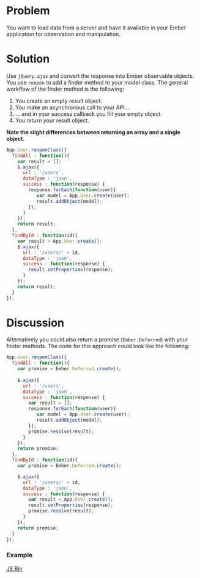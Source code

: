 # Problem
You want to load data from a server and have it available in your Ember application for observation and manipulation.

# Solution
Use `jQuery.ajax` and convert the response into Ember observable objects. You use `reopen` to add a finder method to your model class. The general workflow of the finder method is the following:

1. You create an empty result object.
2. You make an asynchronous call to your API...
3. ... and in your success callback you fill your empty object.
4. You return your result object.

**Note the slight differences between returning an array and a single object.**

```javascript
App.User.reopenClass({
  findAll : function(){
    var result = [];
    $.ajax({
      url : '/users',
      dataType : 'json',
      success : function(response) {
        response.forEach(function(user){
           var model = App.User.create(user);
           result.addObject(model);
        });
      }
    });
    return result;
  },
  findById : function(id){
    var result = App.User.create();
    $.ajax({
      url : '/users/' + id,
      dataType : 'json',
      success : function(response) {
        result.setProperties(response);
      }
    });
    return result;
  }
});
```


# Discussion
Alternatively you could also return a promise (`Ember.Deferred`) with your finder methods. The code for this approach could look like the following:

```javascript
App.User.reopenClass({
  findAll : function(){
  	var promise = Ember.Deferred.create();
    
    $.ajax({
      url : '/users',
      dataType : 'json',
      success : function(response) {
      	var result = [];
        response.forEach(function(user){
           var model = App.User.create(user);
           result.addObject(model);
        });
        promise.resolve(result);
      }
    });
    return promise;
  },
  findById : function(id){
    var promise = Ember.Deferred.create();

    $.ajax({
      url : '/users/' + id,
      dataType : 'json',
      success : function(response) {
      	var result = App.User.create();
        result.setProperties(response);
        promise.resolve(result);
      }
    });
    return promise;
  }
});
```

### Example

<a class="jsbin-embed" href="http://jsbin.com/UGuciwo/3/embed?js,output">JS Bin</a><script src="http://static.jsbin.com/js/embed.js"></script>
